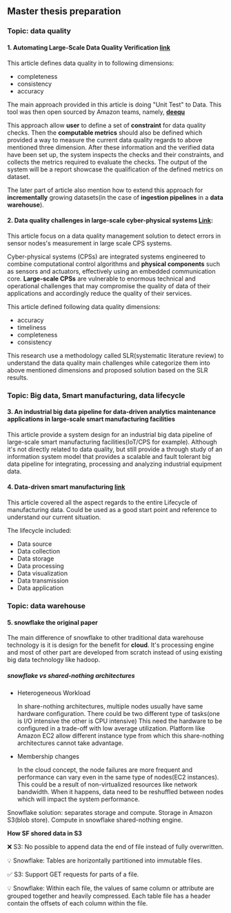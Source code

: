 ## Master thesis preparation 

### Topic: data quality

#### 1. Automating Large-Scale Data Quality Verification [link](https://www.amazon.science/publications/automating-large-scale-data-quality-verification)



This article defines data quality in to following dimensions:
* completeness
* consistency
* accuracy

The main approach provided in this article is doing "Unit Test" to Data. This tool was then open sourced by Amazon teams, namely, __[deequ](https://github.com/awslabs/deequ?tab=readme-ov-file)__

This approach allow __user__ to define a set of __constraint__ for data quality checks. Then the __computable metrics__ should also be defined which provided a way to measure the current data quality regards to above mentioned three dimension. After these information and the verified data have been set up, the system inspects the checks and their constraints, and collects the metrics required to evaluate the checks. The output of the system will be a report showcase the qualification of the defined metrics on dataset.

The later part of article also mention how to extend this approach for __incrementally__ growing datasets(in the case of __ingestion pipelines__ in a __data warehouse__).

#### 2. Data quality challenges in large-scale cyber-physical systems [Link](https://www.sciencedirect.com/science/article/pii/S0306437921001484):

This article focus on a data quality management solution to detect errors in sensor nodes's measurement in large scale CPS systems.

Cyber-physical systems (CPSs) are integrated systems engineered to combine computational control
algorithms and __physical components__ such as sensors and actuators, effectively using an embedded
communication core.  __Large-scale CPSs__
are vulnerable to enormous technical and operational challenges that may compromise the quality of
data of their applications and accordingly reduce the quality of their services. 

This article defined following data quality dimensions:
- accuracy
- timeliness
- completeness
- consistency

This research use a methodology called SLR(systematic literature review) to understand the data quality main challenges while categorize them into above mentioned dimensions and proposed solution based on the SLR results.

[comment]: <> (TODO ### Topic:data warehouse ### Topic:big data analysts) 
### Topic: Big data, Smart manufacturing, data lifecycle

#### 3. An industrial big data pipeline for data‑driven analytics maintenance applications in large‑scale smart manufacturing facilities

This article provide a system design for an industrial big data pipeline of large-scale smart manufacturing facilities(IoT/CPS for example). Although it's not directly related to data quality, but still provide a through study of an information system model that provides a scalable and fault tolerant big data pipeline for integrating, processing and analyzing industrial equipment data.

#### 4. Data-driven smart manufacturing [link](https://www.sciencedirect.com/science/article/pii/S0278612518300062?casa_token=m2ie8GSzdEMAAAAA:m8AOpj3JMrqMFJ5iJEq4ebZ00c829r6hGGbgc_cOBZI0fHJoAwV88GzfjWwxzIxNm2k5J5NHRA)

This article covered all the aspect regards to the entire Lifecycle of manufacturing data. Could be used as a good start point and reference to understand our current situation.

The lifecycle included:
- Data source
- Data collection
- Data storage
- Data processing
- Data visualization
- Data transmission
- Data application


### Topic: data warehouse
#### 5. snowflake the original paper

The main difference of snowflake to other traditional
data warehouse technology is it is design for the benefit for __cloud__.
It's processing engine and most of other part are developed from scratch instead of using existing big data technology like hadoop.

#####  snowflake vs shared-nothing architectures

- Heterogeneous Workload

    In share-nothing architectures, multiple nodes usually have same hardware configuration. There could be two different type of tasks(one is I/O intensive the other is CPU intensive)
    This need the hardware to be configured in a trade-off with low average utilization.
    Platform like Amazon EC2 allow different instance type from which this share-nothing architectures cannot take advantage.

- Membership changes

    In the cloud concept, the node failures are more frequent and performance can vary even in the same type of nodes(EC2 instances). This could be a result of non-virtualized resources like network bandwidth. When it happens, data need to be reshuffled between nodes which will impact the system performance.

Snowflake solution: separates storage and compute. Storage in Amazon S3(blob store). Compute in snowflake shared-nothing engine.

__How SF shored data in S3__

❌ S3: No possible to append data the end of file instead of fully overwritten.

💡 Snowflake: Tables are horizontally partitioned into immutable files.

✅ S3: Support GET requests for parts of a file.

💡 Snowflake: Within each file, the values of same column or attribute are grouped together and heavily compressed. Each table file has a header contain the offsets of each column within the file.

